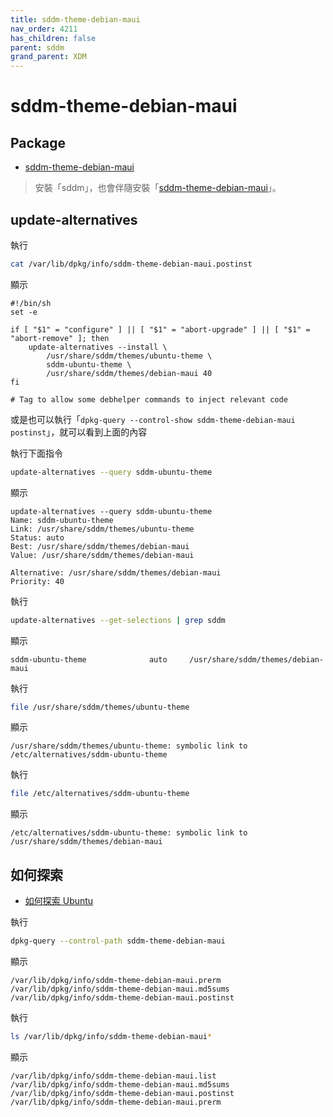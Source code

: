 ```yaml
---
title: sddm-theme-debian-maui
nav_order: 4211
has_children: false
parent: sddm
grand_parent: XDM
---
```



# sddm-theme-debian-maui


## Package

* [sddm-theme-debian-maui](https://packages.ubuntu.com/jammy/sddm-theme-debian-maui)

> 安裝「sddm」，也會伴隨安裝「[sddm-theme-debian-maui](https://packages.ubuntu.com/jammy/sddm-theme-debian-maui)」。


## update-alternatives

執行

``` sh
cat /var/lib/dpkg/info/sddm-theme-debian-maui.postinst
```

顯示

```
#!/bin/sh
set -e

if [ "$1" = "configure" ] || [ "$1" = "abort-upgrade" ] || [ "$1" = "abort-remove" ]; then
    update-alternatives --install \
        /usr/share/sddm/themes/ubuntu-theme \
        sddm-ubuntu-theme \
        /usr/share/sddm/themes/debian-maui 40
fi

# Tag to allow some debhelper commands to inject relevant code
```

或是也可以執行「`dpkg-query --control-show sddm-theme-debian-maui postinst`」，就可以看到上面的內容


執行下面指令

``` sh
update-alternatives --query sddm-ubuntu-theme
```

顯示

```
update-alternatives --query sddm-ubuntu-theme
Name: sddm-ubuntu-theme
Link: /usr/share/sddm/themes/ubuntu-theme
Status: auto
Best: /usr/share/sddm/themes/debian-maui
Value: /usr/share/sddm/themes/debian-maui

Alternative: /usr/share/sddm/themes/debian-maui
Priority: 40
```


執行

``` sh
update-alternatives --get-selections | grep sddm
```

顯示

```
sddm-ubuntu-theme              auto     /usr/share/sddm/themes/debian-maui
```

執行

``` sh
file /usr/share/sddm/themes/ubuntu-theme
```

顯示

```
/usr/share/sddm/themes/ubuntu-theme: symbolic link to /etc/alternatives/sddm-ubuntu-theme
```

執行

``` sh
file /etc/alternatives/sddm-ubuntu-theme
```

顯示

```
/etc/alternatives/sddm-ubuntu-theme: symbolic link to /usr/share/sddm/themes/debian-maui
```


## 如何探索

* [如何探索 Ubuntu](https://samwhelp.github.io/book-ubuntu-qna/read/howto/explore/)

執行

``` sh
dpkg-query --control-path sddm-theme-debian-maui
```

顯示

```
/var/lib/dpkg/info/sddm-theme-debian-maui.prerm
/var/lib/dpkg/info/sddm-theme-debian-maui.md5sums
/var/lib/dpkg/info/sddm-theme-debian-maui.postinst
```

執行

``` sh
ls /var/lib/dpkg/info/sddm-theme-debian-maui*
```

顯示

```
/var/lib/dpkg/info/sddm-theme-debian-maui.list
/var/lib/dpkg/info/sddm-theme-debian-maui.md5sums
/var/lib/dpkg/info/sddm-theme-debian-maui.postinst
/var/lib/dpkg/info/sddm-theme-debian-maui.prerm
```
